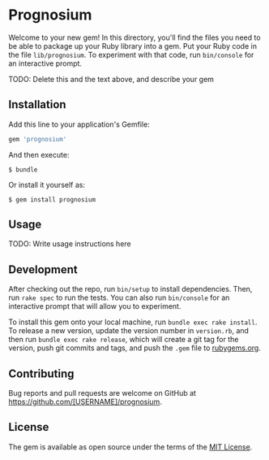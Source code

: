# Prognosium

Welcome to your new gem! In this directory, you'll find the files you need to be able to package up your Ruby library into a gem. Put your Ruby code in the file `lib/prognosium`. To experiment with that code, run `bin/console` for an interactive prompt.

TODO: Delete this and the text above, and describe your gem

## Installation

Add this line to your application's Gemfile:

```ruby
gem 'prognosium'
```

And then execute:

    $ bundle

Or install it yourself as:

    $ gem install prognosium

## Usage

TODO: Write usage instructions here

## Development

After checking out the repo, run `bin/setup` to install dependencies. Then, run `rake spec` to run the tests. You can also run `bin/console` for an interactive prompt that will allow you to experiment.

To install this gem onto your local machine, run `bundle exec rake install`. To release a new version, update the version number in `version.rb`, and then run `bundle exec rake release`, which will create a git tag for the version, push git commits and tags, and push the `.gem` file to [rubygems.org](https://rubygems.org).

## Contributing

Bug reports and pull requests are welcome on GitHub at https://github.com/[USERNAME]/prognosium.


## License

The gem is available as open source under the terms of the [MIT License](http://opensource.org/licenses/MIT).

